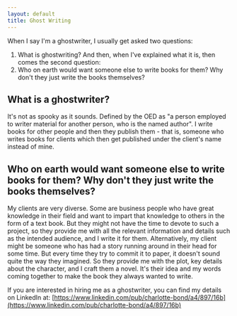 ```yaml
---
layout: default
title: Ghost Writing
---
```


When I say I'm a ghostwriter, I usually get asked two questions:

1. What is ghostwriting? And then, when I've explained what it is, then comes the second question:
2. Who on earth would want someone else to write books for them? Why don't they just write the books themselves?

## What is a ghostwriter?

It's not as spooky as it sounds. Defined by the OED as "a person employed to writer material for another person, who is the named author". I write books for other people and then they publish them - that is, someone who writes books for clients which then get published under the client's name instead of mine.

## Who on earth would want someone else to write books for them? Why don't they just write the books themselves?

My clients are very diverse. Some are business people who have great knowledge in their field and want to impart that knowledge to others in the form of a text book. But they might not have the time to devote to such a project, so they provide me with all the relevant information and details such as the intended audience, and I write it for them.
Alternatively, my client might be someone who has had a story running around in their head for some time. But every time they try to commit it to paper, it doesn't sound quite the way they imagined. So they provide me with the plot, key details about the character, and I craft them a novel. It's their idea and my words coming together to make the book they always wanted to write.

If you are interested in hiring me as a ghostwriter, you can find my details on LinkedIn at: [https://www.linkedin.com/pub/charlotte-bond/a4/897/16b](https://www.linkedin.com/pub/charlotte-bond/a4/897/16b)
